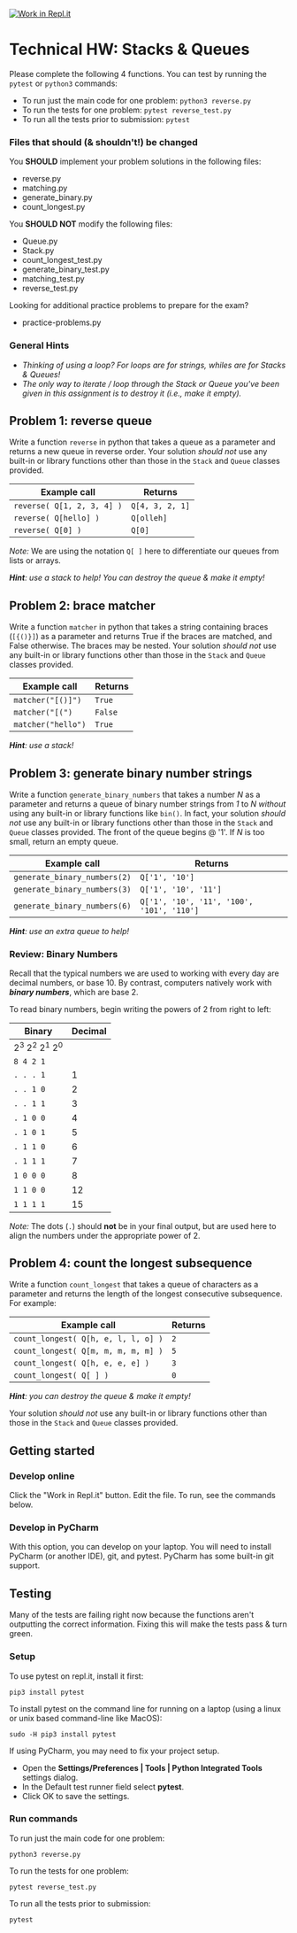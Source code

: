 [![Work in Repl.it](https://classroom.github.com/assets/work-in-replit-14baed9a392b3a25080506f3b7b6d57f295ec2978f6f33ec97e36a161684cbe9.svg)](https://classroom.github.com/online_ide?assignment_repo_id=4086960&assignment_repo_type=AssignmentRepo)
# Technical HW: Stacks & Queues
Please complete the following 4 functions. You can test by running the `pytest` or `python3` commands:

* To run just the main code for one problem: `python3 reverse.py`
* To run the tests for one problem: `pytest reverse_test.py`
* To run all the tests prior to submission: `pytest`

### Files that should (& shouldn't!) be changed

You **SHOULD** implement your problem solutions in the following files:
* reverse.py
* matching.py
* generate_binary.py
* count_longest.py

You **SHOULD NOT** modify the following files:
* Queue.py
* Stack.py
* count_longest_test.py
* generate_binary_test.py
* matching_test.py
* reverse_test.py

Looking for additional practice problems to prepare for the exam?
* practice-problems.py

### General Hints
* _Thinking of using a loop? For loops are for strings, whiles are for Stacks & Queues!_
* _The only way to iterate / loop through the Stack or Queue you've been given in this assignment is to destroy it (i.e., make it empty)._

## Problem 1: reverse queue

Write a function ```reverse``` in python that takes a
queue as a parameter and returns a new queue in 
reverse order. Your solution _should not_ use
any built-in or library functions other than those in
the `Stack` and `Queue` classes provided.

| **Example call** | **Returns** |
| -------------- | --------- |
| `reverse( Q[1, 2, 3, 4] )` | `Q[4, 3, 2, 1]` |
| `reverse( Q[hello] )` | `Q[olleh]` |
| `reverse( Q[0] )` | `Q[0]` |

_Note:_ We are using the notation `Q[ ]` here to 
differentiate our queues from lists or arrays.

_**Hint**: use a stack to help! You can destroy the queue & make it empty!_

## Problem 2: brace matcher

Write a function `matcher` in python that takes a
string containing braces (`[{()}]`) as a parameter
and returns True if the braces are matched, and
False otherwise. The braces may be nested. 
Your solution _should not_ use
any built-in or library functions other than those in
the `Stack` and `Queue` classes provided.

| **Example call** | **Returns** |
| -------------- | --------- |
| `matcher("[()]")` | `True` |
| `matcher("[(")` | `False` |
| `matcher("hello")` | `True` |

_**Hint**: use a stack!_

## Problem 3: generate binary number strings

Write a function ```generate_binary_numbers``` that
takes a number _N_ as a parameter and returns a queue
of binary number strings from _1_ to _N_ _without_ 
using any built-in or library functions like `bin()`. 
In fact, your solution _should not_ use
any built-in or library functions other than those in
the `Stack` and `Queue` classes provided.
The front of the queue begins @ '1'. If _N_ is too 
small, return an empty queue. 

| **Example call** | **Returns** |
| -------------- | --------- |
| `generate_binary_numbers(2)` | `Q['1', '10']` |
| `generate_binary_numbers(3)` | `Q['1', '10', '11']` |
| `generate_binary_numbers(6)` | `Q['1', '10', '11', '100', '101', '110']` |

_**Hint**: use an extra queue to help!_

### Review: Binary Numbers

Recall that the typical numbers we are used to
working with every day are decimal numbers, or
base 10. By contrast, computers  natively work
with _**binary numbers**_, which are base 2.

To read binary numbers, begin writing the powers
of 2 from right to left:

| **Binary** | **Decimal** |
| -------------- | --------- |
|2<sup>3</sup> 2<sup>2</sup> 2<sup>1</sup> 2<sup>0</sup> | |
| `8 4 2 1` | |
| `. . . 1` | 1 |
| `. . 1 0` | 2 |
| `. . 1 1` | 3 |
| `. 1 0 0` | 4 |
| `. 1 0 1` | 5 |
| `. 1 1 0` | 6 |
| `. 1 1 1` | 7 |
| `1 0 0 0` | 8 |
| `1 1 0 0` | 12 |
| `1 1 1 1` | 15 |

_Note:_ The dots (`.`) should **not** be in your final
output, but are used here to align the numbers under
the appropriate power of 2.

## Problem 4: count the longest subsequence

Write a function ```count_longest``` that takes a
queue of characters as a parameter and returns the
length of the longest consecutive subsequence. For
example:

| **Example call** | **Returns** |
| -------------- | --------- |
| `count_longest( Q[h, e, l, l, o] )` | `2` |
| `count_longest( Q[m, m, m, m, m] )` | `5` |
| `count_longest( Q[h, e, e, e] )` | `3` |
| `count_longest( Q[ ] )` | `0` |

_**Hint**: you can destroy the queue & make it empty!_

Your solution _should not_ use
any built-in or library functions other than those in
the `Stack` and `Queue` classes provided.

## Getting started

### Develop online

Click the "Work in Repl.it" button. Edit the file. To run, see the commands below.

### Develop in PyCharm

With this option, you can develop on your laptop. 
You will need to install PyCharm (or another IDE),
git, and pytest. PyCharm has some built-in git 
support.

## Testing
Many of the tests are failing right now because the 
functions
aren't outputting the correct information. Fixing this
will make the tests pass & turn green.

### Setup
To use pytest on repl.it, install it first:

`pip3 install pytest`

To install pytest on the command line for running on a laptop (using a linux or unix based command-line like MacOS):

`sudo -H pip3 install pytest`

If using PyCharm, you may need to fix your project setup.
- Open the **Settings/Preferences | Tools | Python Integrated Tools** settings dialog.
- In the Default test runner field select **pytest**.
- Click OK to save the settings.

### Run commands
To run just the main code for one problem:

`python3 reverse.py`

To run the tests for one problem:

`pytest reverse_test.py`

To run all the tests prior to submission:

`pytest`
